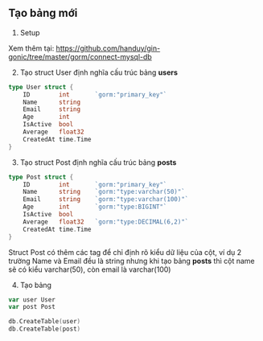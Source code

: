 ## Tạo bảng mới

1. Setup

Xem thêm tại: https://github.com/handuy/gin-gonic/tree/master/gorm/connect-mysql-db

2. Tạo struct User định nghĩa cấu trúc bảng **users**

```go
type User struct {
	ID        int       `gorm:"primary_key"`
	Name      string    
	Email     string    
	Age       int       
	IsActive  bool      
	Average   float32   
	CreatedAt time.Time
}
```

3. Tạo struct Post định nghĩa cấu trúc bảng **posts**

```go
type Post struct {
	ID        int       `gorm:"primary_key"`
	Name      string    `gorm:"type:varchar(50)"`
	Email     string    `gorm:"type:varchar(100)"`
	Age       int       `gorm:"type:BIGINT"`
	IsActive  bool      
	Average   float32   `gorm:"type:DECIMAL(6,2)"`
	CreatedAt time.Time
}
```
Struct Post có thêm các tag để chỉ định rõ kiểu dữ liệu của cột, ví dụ 2 trường Name và Email 
đều là string nhưng khi tạo bảng **posts** thì cột name sẽ có kiểu varchar(50), còn email là 
varchar(100)

4. Tạo bảng

```go
var user User
var post Post

db.CreateTable(user)
db.CreateTable(post)
```
